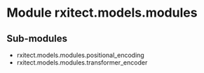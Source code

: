 Module rxitect.models.modules
=============================

Sub-modules
-----------
* rxitect.models.modules.positional_encoding
* rxitect.models.modules.transformer_encoder